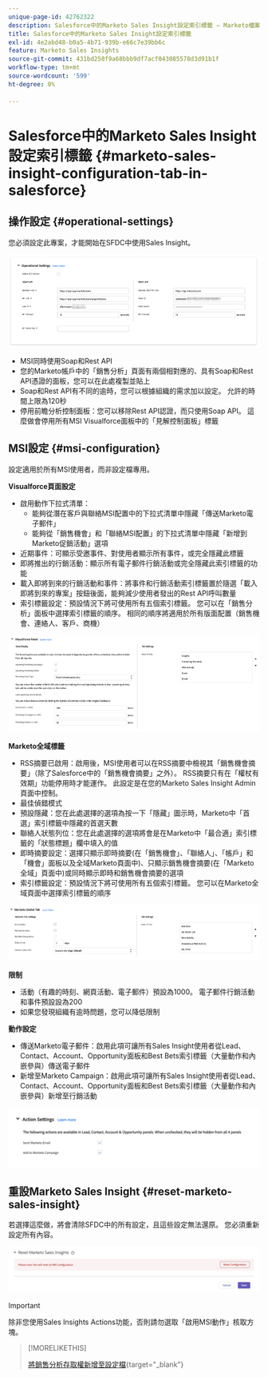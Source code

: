 ```yaml
---
unique-page-id: 42762322
description: Salesforce中的Marketo Sales Insight設定索引標籤 — Marketo檔案 — 產品檔案
title: Salesforce中的Marketo Sales Insight設定索引標籤
exl-id: 4e2abd48-b0a5-4b71-939b-e66c7e39bb6c
feature: Marketo Sales Insights
source-git-commit: 431bd258f9a68bbb9df7acf043085578d3d91b1f
workflow-type: tm+mt
source-wordcount: '599'
ht-degree: 0%

---
```


# Salesforce中的Marketo Sales Insight設定索引標籤 {#marketo-sales-insight-configuration-tab-in-salesforce}

## 操作設定 {#operational-settings}

您必須設定此專案，才能開始在SFDC中使用Sales Insight。

![](assets/marketo-sales-insight-configuration-tab-in-salesforce-1.png)

* MSI同時使用Soap和Rest API
* 您的Marketo帳戶中的「銷售分析」頁面有兩個相對應的、具有Soap和Rest API憑證的面板，您可以在此處複製並貼上
* Soap和Rest API有不同的逾時，您可以根據組織的需求加以設定。 允許的時間上限為120秒
* 停用前瞻分析控制面板：您可以移除Rest API認證，而只使用Soap API。 這麼做會停用所有MSI Visualforce面板中的「見解控制面板」標籤

## MSI設定 {#msi-configuration}

設定適用於所有MSI使用者，而非設定檔專用。

**Visualforce頁面設定**

* 啟用動作下拉式清單：
   * 能夠從潛在客戶與聯絡MSI配置中的下拉式清單中隱藏「傳送Marketo電子郵件」
   * 能夠從「銷售機會」和「聯絡MSI配置」的下拉式清單中隱藏「新增到Marketo促銷活動」選項
* 近期事件：可顯示受邀事件、對使用者顯示所有事件，或完全隱藏此標籤
* 即將推出的行銷活動：顯示所有電子郵件行銷活動或完全隱藏此索引標籤的功能
* 載入即將到來的行銷活動和事件：將事件和行銷活動索引標籤置於隨選「載入即將到來的專案」按鈕後面，能夠減少使用者發出的Rest API呼叫數量
* 索引標籤設定：預設情況下將可使用所有五個索引標籤。 您可以在「銷售分析」面板中選擇索引標籤的順序。 相同的順序將適用於所有版面配置（銷售機會、連絡人、客戶、商機）

![](assets/marketo-sales-insight-configuration-tab-in-salesforce-2.png)

**Marketo全域標籤**

* RSS摘要已啟用：啟用後，MSI使用者可以在RSS摘要中檢視其「銷售機會摘要」（除了Salesforce中的「銷售機會摘要」之外）。 RSS摘要只有在「權杖有效期」功能停用時才能運作。 此設定是在您的Marketo Sales Insight Admin頁面中控制。
* 最佳偵錯模式
* 預設隱藏：您在此處選擇的選項為按一下「隱藏」圖示時，Marketo中「首選」索引標籤中隱藏的首選天數
* 聯絡人狀態列位：您在此處選擇的選項將會是在Marketo中「最合適」索引標籤的「狀態標題」欄中填入的值
* 即時摘要設定：選擇只顯示即時摘要(在「銷售機會」、「聯絡人」、「帳戶」和「機會」面板以及全域Marketo頁面中)、只顯示銷售機會摘要(在「Marketo全域」頁面中)或同時顯示即時和銷售機會摘要的選項
* 索引標籤設定：預設情況下將可使用所有五個索引標籤。 您可以在Marketo全域頁面中選擇索引標籤的順序

![](assets/marketo-sales-insight-configuration-tab-in-salesforce-3.png)

**限制**

* 活動（有趣的時刻、網頁活動、電子郵件）預設為1000。 電子郵件行銷活動和事件預設設為200
* 如果您發現組織有逾時問題，您可以降低限制

**動作設定**

* 傳送Marketo電子郵件：啟用此項可讓所有Sales Insight使用者從Lead、Contact、Account、Opportunity面板和Best Bets索引標籤（大量動作和內嵌參與）傳送電子郵件
* 新增至Marketo Campaign：啟用此項可讓所有Sales Insight使用者從Lead、Contact、Account、Opportunity面板和Best Bets索引標籤（大量動作和內嵌參與）新增至行銷活動

![](assets/marketo-sales-insight-configuration-tab-in-salesforce-4.png)

## 重設Marketo Sales Insight {#reset-marketo-sales-insight}

若選擇這麼做，將會清除SFDC中的所有設定，且這些設定無法還原。 您必須重新設定所有內容。

![](assets/marketo-sales-insight-configuration-tab-in-salesforce-5.png)

>[!IMPORTANT]
>
>除非您使用Sales Insights Actions功能，否則請勿選取「啟用MSI動作」核取方塊。

>[!MORELIKETHIS]
>
>[將銷售分析存取權新增至設定檔](/help/marketo/product-docs/marketo-sales-insight/msi-for-salesforce/configuration/add-sales-insight-access-to-profiles.md){target="_blank"}
